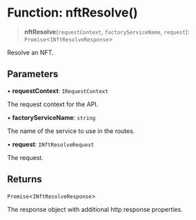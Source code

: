 # Function: nftResolve()

> **nftResolve**(`requestContext`, `factoryServiceName`, `request`): `Promise`\<`INftResolveResponse`\>

Resolve an NFT.

## Parameters

• **requestContext**: `IRequestContext`

The request context for the API.

• **factoryServiceName**: `string`

The name of the service to use in the routes.

• **request**: `INftResolveRequest`

The request.

## Returns

`Promise`\<`INftResolveResponse`\>

The response object with additional http response properties.
